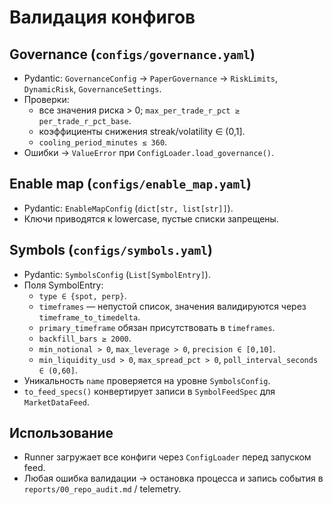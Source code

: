 ﻿# Валидация конфигов

## Governance (`configs/governance.yaml`)
- Pydantic: `GovernanceConfig` → `PaperGovernance` → `RiskLimits`, `DynamicRisk`, `GovernanceSettings`.
- Проверки:
  - все значения риска > 0; `max_per_trade_r_pct ≥ per_trade_r_pct_base`.
  - коэффициенты снижения streak/volatility ∈ (0,1].
  - `cooling_period_minutes ≤ 360`.
- Ошибки → `ValueError` при `ConfigLoader.load_governance()`.

## Enable map (`configs/enable_map.yaml`)
- Pydantic: `EnableMapConfig` (`dict[str, list[str]]`).
- Ключи приводятся к lowercase, пустые списки запрещены.

## Symbols (`configs/symbols.yaml`)
- Pydantic: `SymbolsConfig` (`List[SymbolEntry]`).
- Поля SymbolEntry:
  - `type ∈ {spot, perp}`.
  - `timeframes` — непустой список, значения валидируются через `timeframe_to_timedelta`.
  - `primary_timeframe` обязан присутствовать в `timeframes`.
  - `backfill_bars ≥ 2000`.
  - `min_notional > 0`, `max_leverage > 0`, `precision ∈ [0,10]`.
  - `min_liquidity_usd > 0`, `max_spread_pct > 0`, `poll_interval_seconds ∈ (0,60]`.
- Уникальность `name` проверяется на уровне `SymbolsConfig`.
- `to_feed_specs()` конвертирует записи в `SymbolFeedSpec` для `MarketDataFeed`.

## Использование
- Runner загружает все конфиги через `ConfigLoader` перед запуском feed.
- Любая ошибка валидации → остановка процесса и запись события в `reports/00_repo_audit.md` / telemetry.
